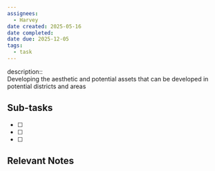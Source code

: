 ```yaml
---
assignees:
  - Harvey
date created: 2025-05-16
date completed: 
date due: 2025-12-05
tags:
  - task
---
```


description::<br>
Developing the aesthetic and potential assets that can be developed in potential districts and areas

## Sub-tasks

 - [ ] 
 - [ ] 
 - [ ] 

## Relevant Notes
